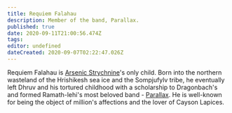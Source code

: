 ```yaml
---
title: Requiem Falahau
description: Member of the band, Parallax.
published: true
date: 2020-09-11T21:00:56.474Z
tags: 
editor: undefined
dateCreated: 2020-09-07T02:22:47.026Z
---
```


Requiem Falahau is [Arsenic Strychnine](/pop-culture-figures/arsenic-strychnine "wikilink")'s only child. Born into the northern wasteland of the Hrishikesh sea ice and the Sompjufylv tribe, he eventually left Dhruv and his tortured childhood with a scholarship to Dragonbach's and formed Ramath-lehi's most beloved band - [Parallax](/entertainment/parallax "wikilink"). He is well-known for being the object of million's affections and the lover of Cayson Lapices.